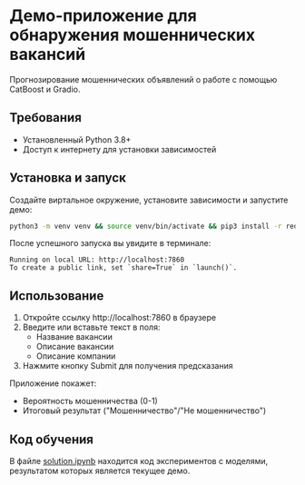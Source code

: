 # Демо-приложение для обнаружения мошеннических вакансий

Прогнозирование мошеннических объявлений о работе с помощью CatBoost и Gradio.

## Требования

- Установленный Python 3.8+
- Доступ к интернету для установки зависимостей

## Установка и запуск

Создайте виртальное окружение, установите зависимости и запустите демо:
```bash
python3 -m venv venv && source venv/bin/activate && pip3 install -r requirements.txt && python3 app.py
```

После успешного запуска вы увидите в терминале:
```
Running on local URL: http://localhost:7860
To create a public link, set `share=True` in `launch()`.
```

## Использование
1. Откройте ссылку http://localhost:7860 в браузере
2. Введите или вставьте текст в поля:
    - Название вакансии
    - Описание вакансии
    - Описание компании
3. Нажмите кнопку Submit для получения предсказания

Приложение покажет:
- Вероятность мошенничества (0-1)
- Итоговый результат ("Мошенничество"/"Не мошенничество")

## Код обучения
В файле [solution.ipynb](solution.ipynb) находится код экспериментов с моделями, результатом которых является текущее демо.
